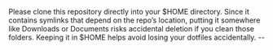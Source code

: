 Please clone this repository directly into your $HOME directory.
Since it contains symlinks that depend on the repo’s location, putting it somewhere like Downloads or Documents risks accidental deletion if you clean those folders.
Keeping it in $HOME helps avoid losing your dotfiles accidentally. --
